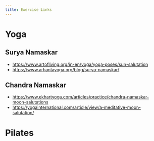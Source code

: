 ```yaml
---
title: Exercise Links
---
```


# Yoga

## Surya Namaskar
- https://www.artofliving.org/in-en/yoga/yoga-poses/sun-salutation 
- https://www.arhantayoga.org/blog/surya-namaskar/

## Chandra Namaskar
- https://www.ekhartyoga.com/articles/practice/chandra-namaskar-moon-salutations
- https://yogainternational.com/article/view/a-meditative-moon-salutation/

# Pilates